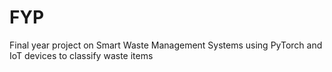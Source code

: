 # FYP
Final year project on Smart Waste Management Systems using PyTorch and IoT devices to classify waste items
